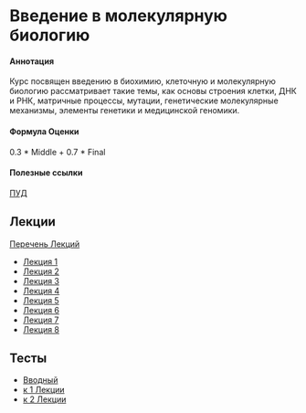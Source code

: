 # Введение в молекулярную биологию

#### Аннотация
Курс посвящен введению в биохимию, клеточную и молекулярную биологию рассматривает такие темы, как основы строения клетки, ДНК и РНК, матричные процессы, мутации, генетические молекулярные механизмы, элементы генетики и медицинской геномики.


#### Формула Оценки
0.3 * Middle + 0.7 * Final

#### Полезные ссылки
[ПУД](https://www.hse.ru/edu/courses/900067754)

## Лекции
[Перечень Лекций](https://view.officeapps.live.com/op/view.aspx?src=https%3A%2F%2Fraw.githubusercontent.com%2FVladm0z%2FHSE-Bioinformatics%2Fmain%2FBioinformatics%2FMSc%2FMolBio%2F%25D0%2592%25D0%25B2%25D0%25B5%25D0%25B4%25D0%25B5%25D0%25BD%25D0%25B8%25D0%25B5_%25D0%25B2_%25D0%25BC%25D0%25BE%25D0%25BB%25D0%25B5%25D0%25BA%25D1%2583%25D0%25BB%25D1%258F%25D1%2580%25D0%25BD%25D1%2583%25D1%258E_%25D0%25B1%25D0%25B8%25D0%25BE%25D0%25BB%25D0%25BE%25D0%25B3%25D0%25B8%25D1%258E.xlsx&wdOrigin=BROWSELINK)

- [Лекция 1](https://docs.google.com/viewer?url=https://github.com/Vladm0z/HSE-Bioinformatics/raw/maim/Bioinformatics/MSc/MolBio/Lec_1.pdf)
- [Лекция 2](https://docs.google.com/viewer?url=https://github.com/Vladm0z/HSE-Bioinformatics/raw/main/Bioinformatics/MSc/MolBio/Lec_2.pdf)
- [Лекция 3](https://docs.google.com/viewer?url=https://github.com/Vladm0z/HSE-Bioinformatics/raw/main/Bioinformatics/MSc/MolBio/Lec_3.pdf)
- [Лекция 4](https://docs.google.com/viewer?url=https://github.com/Vladm0z/HSE-Bioinformatics/raw/main/Bioinformatics/MSc/MolBio/Lec_4.pdf)
- [Лекция 5](https://docs.google.com/viewer?url=https://github.com/Vladm0z/HSE-Bioinformatics/raw/main/Bioinformatics/MSc/MolBio/Lec_5.pdf)
- [Лекция 6](https://docs.google.com/viewer?url=https://github.com/Vladm0z/HSE-Bioinformatics/raw/main/Bioinformatics/MSc/MolBio/Lec_6.pdf)
- [Лекция 7](https://docs.google.com/viewer?url=https://github.com/Vladm0z/HSE-Bioinformatics/raw/main/Bioinformatics/MSc/MolBio/Lec_7.pdf)
- [Лекция 8](https://docs.google.com/viewer?url=https://github.com/Vladm0z/HSE-Bioinformatics/raw/main/Bioinformatics/MSc/MolBio/Lec_8.pdf)

## Тесты
- [Вводный](https://forms.gle/9C7YVEyJGKbvSfEK8)
- [к 1 Лекции](https://forms.gle/4oL8A4aVqNgZqnjW7)
- [к 2 Лекции](https://forms.gle/bfSRVvmE8pHc2pXC8)
